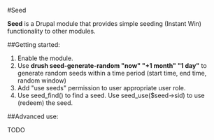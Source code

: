 #Seed

**Seed** is a Drupal module that provides simple seeding (Instant Win) functionality to other modules.

##Getting started:
1. Enable the module.
1. Use **drush seed-generate-random "now" "+1 month" "1 day"** to generate random seeds within a time period (start time, end time, random window)
1. Add "use seeds" permission to user appropriate user role.
1. Use seed_find() to find a seed. Use seed_use($seed->sid) to use (redeem) the seed.

##Advanced use:

TODO